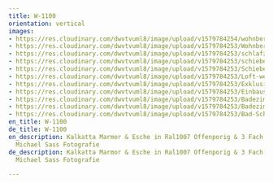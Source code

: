 ```yaml
---
title: W-1100
orientation: vertical
images:
- https://res.cloudinary.com/dwvtvuml8/image/upload/v1579784254/wohnbereich-dusche-im-Raum-weiss-loft_urzkzn.jpg
- https://res.cloudinary.com/dwvtvuml8/image/upload/v1579784253/Wohnbereich-Dusche-Einbauschrank-lackiert-weiss-loft_r8xq3z.jpg
- https://res.cloudinary.com/dwvtvuml8/image/upload/v1579784253/schlafzimmer-Bett-design-hochwertig-weiss_l63qwl.jpg
- https://res.cloudinary.com/dwvtvuml8/image/upload/v1579784253/schiebetuer-raumteiler-wohnbereich-weiss_wvhh4t.jpg
- https://res.cloudinary.com/dwvtvuml8/image/upload/v1579784253/Schiebetuer-raumhoch-raumteiler-Einbauschrank-loft_wynjvu.jpg
- https://res.cloudinary.com/dwvtvuml8/image/upload/v1579784253/Loft-weiss-Einbauschrank-raumhoch-hochwertig-nach-mass_ufl0mu.jpg
- https://res.cloudinary.com/dwvtvuml8/image/upload/v1579784253/Exklusives-badezimmer-waschbecken-weiss_tuajaq.jpg
- https://res.cloudinary.com/dwvtvuml8/image/upload/v1579784253/Einbauschrank-Dusche-Wohnzimmer-weiss-exklusiv_ws504w.jpg
- https://res.cloudinary.com/dwvtvuml8/image/upload/v1579784253/Badezimmer-Waschbecken-exklusiv-weiss-lackiert_d4refe.jpg
- https://res.cloudinary.com/dwvtvuml8/image/upload/v1579784253/Badezimmer-Hochwertig-Waschtisch-weiss-spiegel_b6ifkk.jpg
- https://res.cloudinary.com/dwvtvuml8/image/upload/v1579784253/Bad-Schrank-Dusche-weiss_de8lir.jpg
en_title: W-1100
de_title: W-1100
en_description: Kalkatta Marmor & Esche in Ral1007 Offenporig & 3 Fach Lackiert /
  Michael Sass Fotografie
de_description: Kalkatta Marmor & Esche in Ral1007 Offenporig & 3 Fach Lackiert /
  Michael Sass Fotografie

---
```

